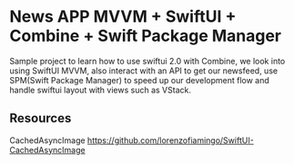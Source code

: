 # News APP MVVM + SwiftUI + Combine + Swift Package Manager

Sample project to learn how to use swiftui 2.0 with Combine, we look into using SwiftUI MVVM, also interact with an API to get our newsfeed, use SPM(Swift Package Manager) to speed up our development flow and handle swiftui layout with views such as VStack. 


## Resources

CachedAsyncImage
https://github.com/lorenzofiamingo/SwiftUI-CachedAsyncImage
